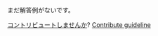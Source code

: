 
まだ解答例がないです。

[コントリビュートしませんか](https://github.com/BFEdev/BFE.dev-solutions/blob/main/typescript/implement-repeat-t-c_ja.md)?  [Contribute guideline](https://github.com/BFEdev/BFE.dev-solutions#how-to-contribute)
